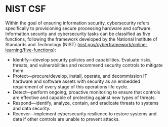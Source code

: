 # NIST CSF

Within the goal of ensuring information security, cybersecurity refers specifically to provisioning secure processing hardware and software. Information security and cybersecurity tasks can be classified as five functions, following the framework developed by the National Institute of Standards and Technology (NIST) ([nist.gov/cyberframework/online-learning/five-functions](https://www.nist.gov/cyberframework/online-learning/five-functions)):

* Identify—develop security policies and capabilities. Evaluate risks, threats, and vulnerabilities and recommend security controls to mitigate them.
* Protect—procure/develop, install, operate, and decommission IT hardware and software assets with security as an embedded requirement of every stage of this operations life cycle.
* Detect—perform ongoing, proactive monitoring to ensure that controls are effective and capable of protecting against new types of threats.
* Respond—identify, analyze, contain, and eradicate threats to systems and data security.
* Recover—implement cybersecurity resilience to restore systems and data if other controls are unable to prevent attacks.
